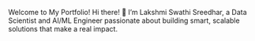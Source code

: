 Welcome to My Portfolio!
Hi there! 👋 I’m Lakshmi Swathi Sreedhar, a Data Scientist and AI/ML Engineer passionate about building smart, scalable solutions that make a real impact.
